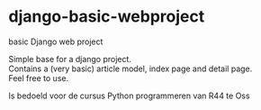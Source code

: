# django-basic-webproject
basic Django web project

Simple base for a django project.  
Contains a (very basic) article model, index page and detail page.  
Feel free to use.  
  
Is bedoeld voor de cursus Python programmeren van R44 te Oss
